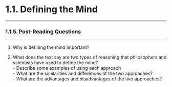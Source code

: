 # 1.1. Defining the Mind

--- 
### 1.1.5. Post-Reading Questions

---
1. Why is defining the mind important?

2. What does the text say are two types of reasoning that philosophers and scientists have used to define the mind?
<br> - Describe some examples of using each approach
<br> - What are the similarities and differences of the two approaches?
<br> - What are the advantages and disadvantages of the two approaches?



